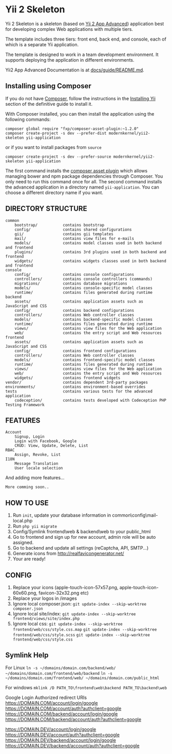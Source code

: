 Yii 2 Skeleton
==============

Yii 2 Skeleton is a skeleton (based on [Yii 2 App Advanced](https://github.com/yiisoft/yii2-app-advanced)) application best for
developing complex Web applications with multiple tiers.

The template includes three tiers: front end, back end, and console, each of which
is a separate Yii application.

The template is designed to work in a team development environment. It supports
deploying the application in different environments.

Yii2 App Advanced Documentation is at [docs/guide/README.md](https://github.com/yiisoft/yii2-app-advanced/blob/master/docs/guide/README.md).

## Installing using Composer

If you do not have [Composer](http://getcomposer.org/), follow the instructions in the
[Installing Yii](https://github.com/yiisoft/yii2/blob/master/docs/guide/start-installation.md#installing-via-composer) section of the definitive guide to install it.

With Composer installed, you can then install the application using the following commands:

    composer global require "fxp/composer-asset-plugin:~1.2.0"
    composer create-project -s dev --prefer-dist modernkernel/yii2-skeleton yii-application
or if you want to install packages from ```source```

    composer create-project -s dev --prefer-source modernkernel/yii2-skeleton yii-application

The first command installs the [composer asset plugin](https://github.com/francoispluchino/composer-asset-plugin/)
which allows managing bower and npm package dependencies through Composer. You only need to run this command
once for all. The second command installs the advanced application in a directory named `yii-application`.
You can choose a different directory name if you want.

DIRECTORY STRUCTURE
-------------------

```
common
    bootstrap/           contains bootstrap 
    config/              contains shared configurations
    gii/                 contains gii templates
    mail/                contains view files for e-mails
    models/              contains model classes used in both backend and frontend
    plugins/             contains 3rd plugins used in both backend and frontend
    widgets/             contains widgets classes used in both backend and frontend    
console
    config/              contains console configurations
    controllers/         contains console controllers (commands)
    migrations/          contains database migrations
    models/              contains console-specific model classes
    runtime/             contains files generated during runtime
backend
    assets/              contains application assets such as JavaScript and CSS
    config/              contains backend configurations
    controllers/         contains Web controller classes
    models/              contains backend-specific model classes
    runtime/             contains files generated during runtime
    views/               contains view files for the Web application
    web/                 contains the entry script and Web resources
frontend
    assets/              contains application assets such as JavaScript and CSS
    config/              contains frontend configurations
    controllers/         contains Web controller classes
    models/              contains frontend-specific model classes
    runtime/             contains files generated during runtime
    views/               contains view files for the Web application
    web/                 contains the entry script and Web resources
    widgets/             contains frontend widgets
vendor/                  contains dependent 3rd-party packages
environments/            contains environment-based overrides
tests                    contains various tests for the advanced application
    codeception/         contains tests developed with Codeception PHP Testing Framework
```

FEATURES
--------

```
Account
    Signup, Login
    Login with Facebook, Google
    CRUD: View, Update, Delete, List
RBAC
    Assign, Revoke, List
I18N
    Message Translation
    User locale selection    
```

And adding more features...
```
More comming soon..
```

HOW TO USE
----------
1. Run `init`, update your database information in common\config\mail-local.php
2. Run `php yii migrate`
3. Config/Symlink frontend\web & backend\web to your public_html
4. Go to frontend and sign up for new account, admin role will be auto assigned.
5. Go to backend and update all settings (reCaptcha, API, SMTP...)
6. Generate icons from http://realfavicongenerator.net/
7. Your are ready!

CONFIG
------
1. Replace your icons (apple-touch-icon-57x57.png, apple-touch-icon-60x60.png, favicon-32x32.png etc)
2. Replace your logos in /images
3. Ignore local composer.json: `git update-index --skip-worktree composer.json`
4. Ignore local site/index: `git update-index --skip-worktree frontend/views/site/index.php`
5. Ignore local css: `git update-index --skip-worktree frontend/web/css/style.css.map`
`git update-index --skip-worktree frontend/web/css/style.scss`
`git update-index --skip-worktree frontend/web/css/style.css`

## Symlink Help
For Linux
```ln -s ~/domains/domain.com/backend/web/ ~/domains/domain.com/frontend/web/backend```
```ln -s ~/domains/domain.com/frontend/web/ ~/domains/domain.com/public_html```


For windows
```mklink /D PATH_TO\frontend\web\backend PATH_TO\backend\web```

Google Login Authorized redirect URIs
https://DOMAIN.COM/account/login/google
https://DOMAIN.COM/account/auth?authclient=google
https://DOMAIN.COM/backend/account/login/google
https://DOMAIN.COM/backend/account/auth?authclient=google

https://DOMAIN.DEV/account/login/google
https://DOMAIN.DEV/account/auth?authclient=google
https://DOMAIN.DEV/backend/account/login/google
https://DOMAIN.DEV/backend/account/auth?authclient=google